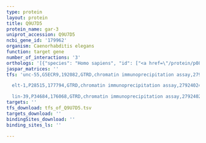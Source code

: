 ```yaml
---
type: protein
layout: protein
title: Q9U7D5
protein_name: gar-3
uniprot_accession: Q9U7D5
ncbi_gene_id: '179962'
organism: Caenorhabditis elegans
function: target gene
number_of_interactions: '3'
orthologs: '[{"species": "Homo sapiens", "id": ["<a href=\"/protein/p08173\">P08173</a>", "<a href=\"/protein/p11229\">P11229</a>", "<a href=\"/protein/p08912\">P08912</a>", "<a href=\"/protein/p20309\">P20309</a>", "<a href=\"/protein/p08172\">P08172</a>"]}, {"species": "Mus musculus", "id": ["<a href=\"/protein/q9erz3\">Q9ERZ3</a>", "<a href=\"/protein/p12657\">P12657</a>", "<a href=\"/protein/p32211\">P32211</a>", "<a href=\"/protein/q9erz4\">Q9ERZ4</a>"]}, {"species": "Rattus norvegicus", "id": ["P08482", "<a href=\"/protein/g3v894\">G3V894</a>", "P10980"]}, {"species": "Drosophila melanogaster", "id": ["<a href=\"/protein/p16395\">P16395</a>"]}, {"species": "Danio rerio", "id": ["U3JAM0", "<a href=\"/protein/a0a140lg95\">A0A140LG95</a>", "B3DJA3", "<a href=\"/protein/q5tyu9\">Q5TYU9</a>"]}]'
jaspar_matrices: ''
tfs: 'unc-55,G5ECR9,192082,GTRD,chromatin immunoprecipitation assay,27924024%5Buid%5D,No

  elt-1,P28515,177794,GTRD,chromatin immunoprecipitation assay,27924024%5Buid%5D,No

  lin-39,P34684,176068,GTRD,chromatin immunoprecipitation assay,27924024%5Buid%5D,No'
targets: ''
tfs_download: tfs_of_Q9U7D5.tsv
targets_download: ''
bindingSites_download: ''
binding_sites_ls: ''

---
```

